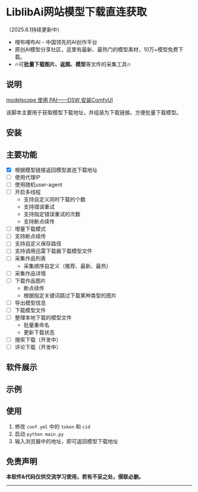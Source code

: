 # LiblibAi网站模型下载直连获取

（2025.6.1持续更新中）

* 哩布哩布AI - 中国领先的AI创作平台
* 原创AI模型分享社区，这里有最新、最热门的模型素材，10万+模型免费下载。
* 🔥可**批量下载图片、返图、模型**等文件的采集工具🔥

## 说明

[modelscope 使用 PAI——DSW 安装ComfyUI](https://modelscope.cn/models/cunkai/ComfyUI_Notebook/summary)

该脚本主要用于获取模型下载地址，并组装为下载链接。方便批量下载模型。

## 安装

## 主要功能

- [x] 根据模型链接返回模型直连下载地址
- [ ] 使用代理IP
- [ ] 使用随机user-agent
- [ ] 开启多线程
    * 支持自定义同时下载的个数
    * 支持错误重试
    * 支持指定错误重试的次数
    * 支持断点续传
- [ ] 增量下载模式
- [ ] 支持断点续传
- [ ] 支持自定义保存路径
- [ ] 支持调用迅雷下载器下载模型文件
- [ ] 采集作品列表
    * 采集顺序自定义（推荐、最新、最热）
- [ ] 采集作品详情
- [ ] 下载作品图片
    * 断点续传
    * 根据指定关键词跳过下载某种类型的图片
- [ ] 导出模型信息
- [ ] 下载模型文件
- [ ] 整理本地下载的模型文件
    * 批量重命名
    * 更新下载状态
- [ ] 搜索下载（开发中）
- [ ] 评论下载（开发中）

## 软件展示

## 示例

## 使用

1. 修改 `conf.yml` 中的 `token` 和 `cid`
2. 启动 `python main.py`
3. 输入浏览器中的地址，即可返回模型下载地址

## 免责声明

**本软件&代码仅供交流学习使用，若有不妥之处，侵联必删。**

---
